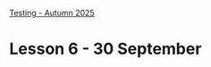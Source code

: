 [Testing - Autumn 2025](https://github.com/arturomorarioja-kea/SD_Testing_E25/blob/main/README.md)

# Lesson 6 - 30 September

[-> git pull https://github.com/arturomorarioja/js_basic_selenium_webdriver_tests]: #
[-> git pull https://github.com/arturomorarioja/js_formy_selenium_webdriver_tests]: #

[-> Solve Customers API]: #

[-> Slides E2E Testing + CSS demo on EK]: #
[-> Selenium IDE demo on php_mysql_films_auth]: #
[-> Selenium WebDriver demos: basic, formy (+pom), waits]: #
[-> Explain Selenium Grid]: #
[-> Homework: Selenium Webshop]: #

[-> Slides Cypress]: #
[-> Cypress demos: ]: #

[-> Solve Measure Converter]: #

[## Exercise solutions]: #
[- API testing: Customers]: #
[  - Collection(https://github.com/arturomorarioja-ek/SD_Testing_E25/blob/main/Lesson05/Customers.postman_collection.json)]: #
[  - Environment(https://github.com/arturomorarioja-ek/SD_Testing_E25/blob/main/Lesson05/Customers.postman_environment.json)]: #
[- Unit and integration testing: Measure converter (Python/Pytest(https://github.com/arturomorarioja/py_measure_converter) | PHP/PHPUnit(https://github.com/arturomorarioja/measure_converter)]: #

[## Class takeaways]: #
[Check out the following slides on Itslearning]: #
[- **End-to-End UI Testing**]: #
[- **Selenium**, with especial attention to Selenium WebDriver(https://www.selenium.dev/documentation/webdriver/)]: #
[Check out the following code samples]: #
[- Selenium WebDriver]: #
[  - Basic(https://github.com/arturomorarioja/js_basic_selenium_webdriver_tests)]: #
[  - Formy(https://github.com/arturomorarioja/js_formy_selenium_webdriver_tests). It tests Meaghan Lewis' Formy(https://formy-project.herokuapp.com/) page]: #
[  - Waits(https://github.com/arturomorarioja/js_waits_selenium_webdriver_tests)]: #
[- Cypress]: #
[  - Basic(https://github.com/arturomorarioja/js_basic_cypress_tests)]: #
[  - Formy(https://github.com/arturomorarioja/js_formy_cypress_tests)]: #
[  - Measure converter (Python/Pytest(https://github.com/arturomorarioja/py_measure_converter) | PHP8/PHPUnit(https://github.com/arturomorarioja/measure_converter))]: #

[## Homework]: #
[- End-to-End Testing]: #
[  - Solve the Webshop End-to-End Testing Exercise(https://github.com/arturomorarioja-ek/SD_Testing_E25/blob/main/Lesson06/01%20Selenium%20Webshop.md) in Selenium WebDriver, Cypress and Playwright]: #
[  - You can practice further by automating every page in Formy(https://formy-project.herokuapp.com/) (warning: `autocomplete` may not work) and the-internet(https://the-internet.herokuapp.com/)]: #
[- Start working on the **First Mandatory Assignment**. Find related information in Itslearning]: #

